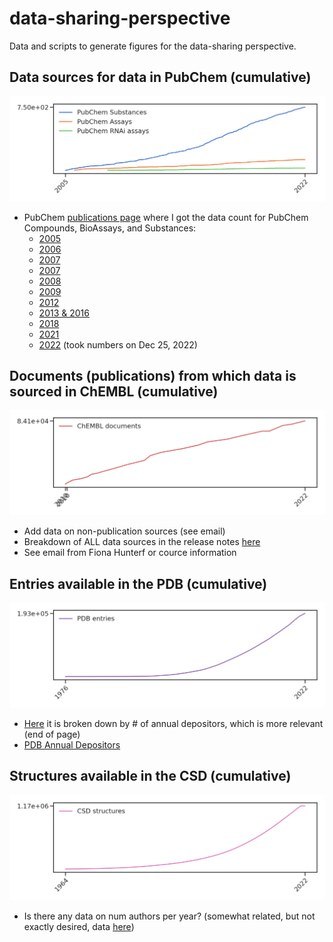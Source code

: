 # data-sharing-perspective
Data and scripts to generate figures for the data-sharing perspective.

## Data sources for data in PubChem (cumulative)
![PubChem sources](./pubchem-sources.png)
* PubChem [publications page](https://pubchem.ncbi.nlm.nih.gov/docs/publications) where I got the data count for PubChem Compounds, BioAssays, and Substances:
  - [2005](https://www.genome.gov/15014443/2005-release-nih-nationwide-network-of-molecular-libraries-screening-centers)
  - [2006](http://triggered.edina.clockss.org/ServeContent?url=http%3A%2F%2Fmolinterv.aspetjournals.org%2Fcontent%2F6%2F5%2F240.full.pdf%2Bhtml)
  - [2007](https://bmcbioinformatics.biomedcentral.com/articles/10.1186/1471-2105-9-401)
  - [2007](https://chempedia.info/info/nih_molecular_libraries_roadmap_initiative/)
  - [2008](https://www.sciencedirect.com/science/article/abs/pii/S1574140008000121?via%3Dihub)
  - [2009](https://academic.oup.com/nar/article/37/suppl_2/W623/1155303?login=false)
  - [2012](https://academic.oup.com/nar/article/40/D1/D400/2903189?login=false#55480751)
  - [2013 & 2016](https://academic.oup.com/nar/article/45/D1/D955/2605812?login=false)
  - [2018](https://academic.oup.com/nar/article/47/D1/D1102/5146201?login=false)
  - [2021](https://academic.oup.com/nar/article/49/D1/D1388/5957164?login=false)
  - [2022](https://pubchem.ncbi.nlm.nih.gov/docs/statistics) (took numbers on Dec 25, 2022)

## Documents (publications) from which data is sourced in ChEMBL (cumulative)
![ChEMBL documents](./chembl-documents.png)
* Add data on non-publication sources (see email)
* Breakdown of ALL data sources in the release notes [here](https://chembl.gitbook.io/chembl-interface-documentation/downloads)
* See email from Fiona Hunterf or cource information
## Entries available in the PDB (cumulative)
![PDB entries](./pdb-entries.png)
* [Here](https://www.wwpdb.org/stats/deposition) it is broken down by # of annual depositors, which is more relevant (end of page)
* [PDB Annual Depositors](https://www.wwpdb.org/stats/deposition)
## Structures available in the CSD (cumulative)
![CSD structures](./csd-structures.png)
* Is there any data on num authors per year? (somewhat related, but not exactly desired, data [here](https://www.ccdc.cam.ac.uk/support-and-resources/ccdcresources/6297f7b0ac4d4d5ca48a7cbd463159fc.pdf))